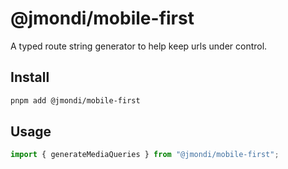 # @jmondi/mobile-first

A typed route string generator to help keep urls under control.

## Install

```bash
pnpm add @jmondi/mobile-first
```

## Usage 

```typescript
import { generateMediaQueries } from "@jmondi/mobile-first";


```
